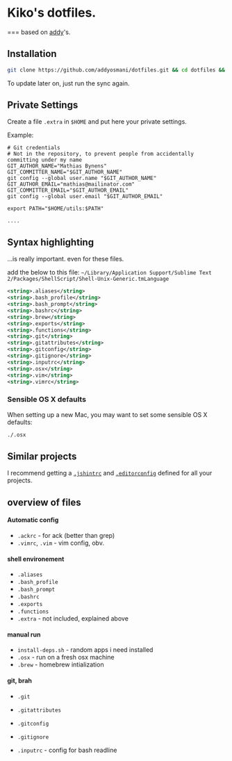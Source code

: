 # Kiko's dotfiles.
===
based on [addy](https://github.com/addyosmani)'s.

## Installation

```bash
git clone https://github.com/addyosmani/dotfiles.git && cd dotfiles && ./sync.sh
```

To update later on, just run the sync again.


## Private Settings

Create a file `.extra` in `$HOME` and put here your private settings.

Example:

   	# Git credentials
	# Not in the repository, to prevent people from accidentally committing under my name
	GIT_AUTHOR_NAME="Mathias Bynens"
	GIT_COMMITTER_NAME="$GIT_AUTHOR_NAME"
	git config --global user.name "$GIT_AUTHOR_NAME"
	GIT_AUTHOR_EMAIL="mathias@mailinator.com"
	GIT_COMMITTER_EMAIL="$GIT_AUTHOR_EMAIL"
	git config --global user.email "$GIT_AUTHOR_EMAIL"
	
	export PATH="$HOME/utils:$PATH"
	
	....
	

## Syntax highlighting

…is really important. even for these files.

add the below to this file: `~/Library/Application Support/Sublime Text 2/Packages/ShellScript/Shell-Unix-Generic.tmLanguage`

```xml
<string>.aliases</string>
<string>.bash_profile</string>
<string>.bash_prompt</string>
<string>.bashrc</string>
<string>.brew</string>
<string>.exports</string>
<string>.functions</string>
<string>.git</string>
<string>.gitattributes</string>
<string>.gitconfig</string>
<string>.gitignore</string>
<string>.inputrc</string>
<string>.osx</string>
<string>.vim</string>
<string>.vimrc</string>
```



### Sensible OS X defaults

When setting up a new Mac, you may want to set some sensible OS X defaults:

```bash
./.osx
```

## Similar projects

I recommend getting a [`.jshintrc`](https://github.com/jshint/node-jshint/blob/master/.jshintrc) and [`.editorconfig`](http://editorconfig.org/) defined for all your projects.





## overview of files

####  Automatic config
* `.ackrc` - for ack (better than grep)
* `.vimrc`, `.vim` - vim config, obv.

#### shell environement
* `.aliases`
* `.bash_profile`
* `.bash_prompt`
* `.bashrc`
* `.exports`
* `.functions`
* `.extra` - not included, explained above

#### manual run
* `install-deps.sh` - random apps i need installed
* `.osx` - run on a fresh osx machine
* `.brew` - homebrew intialization

#### git, brah
* `.git`
* `.gitattributes`
* `.gitconfig`
* `.gitignore`

* `.inputrc` - config for bash readline


